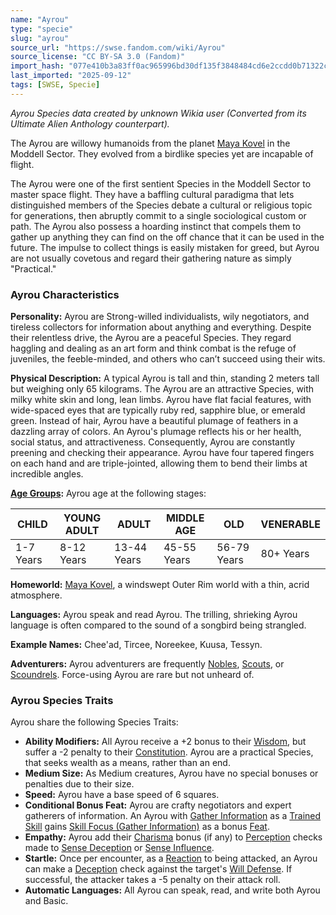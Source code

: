 ```yaml
---
name: "Ayrou"
type: "specie"
slug: "ayrou"
source_url: "https://swse.fandom.com/wiki/Ayrou"
source_license: "CC BY-SA 3.0 (Fandom)"
import_hash: "077e410b3a83ff0ac965996bd30df135f3848484cd6e2ccdd0b71322cb11c7ff"
last_imported: "2025-09-12"
tags: [SWSE, Specie]
---
```

*Ayrou Species data created by unknown Wikia user (Converted from its Ultimate Alien Anthology counterpart).*

The Ayrou are willowy humanoids from the planet [Maya Kovel](https://swse.fandom.com/wiki/Maya_Kovel) in the Moddell Sector. They evolved from a birdlike species yet are incapable of flight.

The Ayrou were one of the first sentient Species in the Moddell Sector to master space flight. They have a baffling cultural paradigma that lets distinguished members of the Species debate a cultural or religious topic for generations, then abruptly commit to a single sociological custom or path. The Ayrou also possess a hoarding instinct that compels them to gather up anything they can find on the off chance that it can be used in the future. The impulse to collect things is easily mistaken for greed, but Ayrou are not usually covetous and regard their gathering nature as simply "Practical."

### Ayrou Characteristics
**Personality:** Ayrou are Strong-willed individualists, wily negotiators, and tireless collectors for information about anything and everything. Despite their relentless drive, the Ayrou are a peaceful Species. They regard haggling and dealing as an art form and think combat is the refuge of juveniles, the feeble-minded, and others who can’t succeed using their wits.

**Physical Description:** A typical Ayrou is tall and thin, standing 2 meters tall but weighing only 65 kilograms. The Ayrou are an attractive Species, with milky white skin and long, lean limbs. Ayrou have flat facial features, with wide-spaced eyes that are typically ruby red, sapphire blue, or emerald green. Instead of hair, Ayrou have a beautiful plumage of feathers in a dazzling array of colors. An Ayrou's plumage reflects his or her health, social status, and attractiveness. Consequently, Ayrou are constantly preening and checking their appearance. Ayrou have four tapered fingers on each hand and are triple-jointed, allowing them to bend their limbs at incredible angles.

**[Age Groups](https://swse.fandom.com/wiki/Age_Groups):** Ayrou age at the following stages:

| CHILD | YOUNG ADULT | ADULT | MIDDLE AGE | OLD | VENERABLE |
| --- | --- | --- | --- | --- | --- |
| 1-7 Years | 8-12 Years | 13-44 Years | 45-55 Years | 56-79 Years | 80+ Years |

**Homeworld:** [Maya Kovel](https://swse.fandom.com/wiki/Maya_Kovel), a windswept Outer Rim world with a thin, acrid atmosphere.

**Languages:** Ayrou speak and read Ayrou. The trilling, shrieking Ayrou language is often compared to the sound of a songbird being strangled.

**Example Names:** Chee'ad, Tircee, Noreekee, Kuusa, Tessyn.

**Adventurers:** Ayrou adventurers are frequently [Nobles](https://swse.fandom.com/wiki/Nobles), [Scouts](https://swse.fandom.com/wiki/Scouts), or [Scoundrels](https://swse.fandom.com/wiki/Scoundrels). Force-using Ayrou are rare but not unheard of.

### Ayrou Species Traits
Ayrou share the following Species Traits:
- **Ability Modifiers:** All Ayrou receive a +2 bonus to their [Wisdom](https://swse.fandom.com/wiki/Wisdom), but suffer a -2 penalty to their [Constitution](https://swse.fandom.com/wiki/Constitution). Ayrou are a practical Species, that seeks wealth as a means, rather than an end.
- **Medium Size:** As Medium creatures, Ayrou have no special bonuses or penalties due to their size.
- **Speed:** Ayrou have a base speed of 6 squares.
- **Conditional Bonus Feat:** Ayrou are crafty negotiators and expert gatherers of information. An Ayrou with [Gather Information](https://swse.fandom.com/wiki/Gather_Information) as a [Trained Skill](https://swse.fandom.com/wiki/Trained_Skill) gains  [Skill Focus (Gather Information)](https://swse.fandom.com/wiki/Skill_Focus_(Gather_Information)) as a bonus [Feat](https://swse.fandom.com/wiki/Feat).
- **Empathy:** Ayrou add their [Charisma](https://swse.fandom.com/wiki/Charisma) bonus (if any) to [Perception](https://swse.fandom.com/wiki/Perception) checks made to [Sense Deception](https://swse.fandom.com/wiki/Sense_Deception) or [Sense Influence](https://swse.fandom.com/wiki/Sense_Influence).
- **Startle:** Once per encounter, as a [Reaction](https://swse.fandom.com/wiki/Reaction) to being attacked, an Ayrou can make a [Deception](https://swse.fandom.com/wiki/Deception) check against the target's [Will Defense](https://swse.fandom.com/wiki/Will_Defense). If successful, the attacker takes a -5 penalty on their attack roll.
- **Automatic Languages:** All Ayrou can speak, read, and write both Ayrou and Basic.